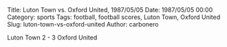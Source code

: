 Title: Luton Town vs. Oxford United, 1987/05/05
Date: 1987/05/05 00:00
Category: sports
Tags: football, football scores, Luton Town, Oxford United
Slug: luton-town-vs-oxford-united
Author: carbonero


Luton Town 2 - 3 Oxford United
